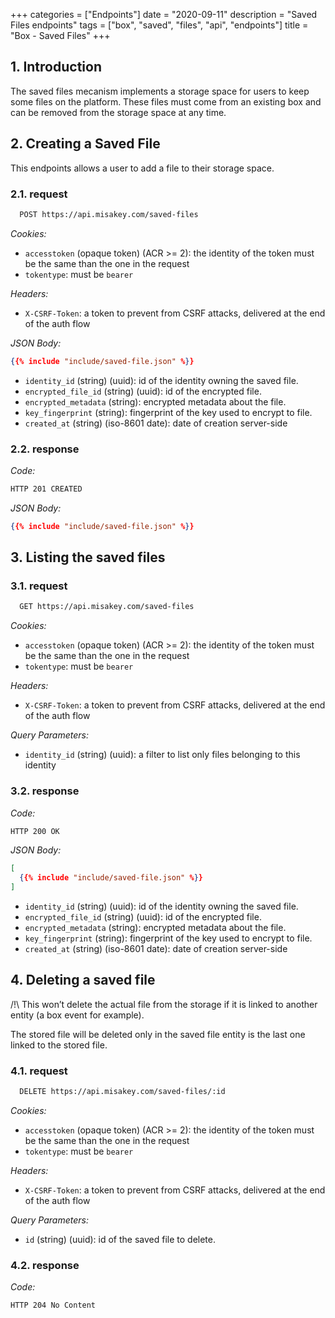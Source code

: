 +++
categories = ["Endpoints"]
date = "2020-09-11"
description = "Saved Files endpoints"
tags = ["box", "saved", "files", "api", "endpoints"]
title = "Box - Saved Files"
+++

## 1. Introduction

The saved files mecanism implements a storage space for users to keep some files on the platform.
These files must come from an existing box and can be removed from the storage space at any time.

## 2. Creating a Saved File

This endpoints allows a user to add a file to their storage space.

### 2.1. request

```bash
  POST https://api.misakey.com/saved-files
```

_Cookies:_
- `accesstoken` (opaque token) (ACR >= 2): the identity of the token must be the same than the one in the request
- `tokentype`: must be `bearer`

_Headers:_
- `X-CSRF-Token`: a token to prevent from CSRF attacks, delivered at the end of the auth flow

_JSON Body:_
```json
{{% include "include/saved-file.json" %}}
```

- `identity_id` (string) (uuid): id of the identity owning the saved file.
- `encrypted_file_id` (string) (uuid): id of the encrypted file.
- `encrypted_metadata` (string): encrypted metadata about the file.
- `key_fingerprint` (string): fingerprint of the key used to encrypt to file.
- `created_at` (string) (iso-8601 date): date of creation server-side

### 2.2. response

_Code:_
```bash
HTTP 201 CREATED
```

_JSON Body:_
```json
{{% include "include/saved-file.json" %}}
```

## 3. Listing the saved files

### 3.1. request

```bash
  GET https://api.misakey.com/saved-files
```

_Cookies:_
- `accesstoken` (opaque token) (ACR >= 2): the identity of the token must be the same than the one in the request
- `tokentype`: must be `bearer`

_Headers:_
- `X-CSRF-Token`: a token to prevent from CSRF attacks, delivered at the end of the auth flow

_Query Parameters:_
- `identity_id` (string) (uuid): a filter to list only files belonging to this identity

### 3.2. response

_Code:_
```bash
HTTP 200 OK
```

_JSON Body:_
```json
[
  {{% include "include/saved-file.json" %}}
]
```

- `identity_id` (string) (uuid): id of the identity owning the saved file.
- `encrypted_file_id` (string) (uuid): id of the encrypted file.
- `encrypted_metadata` (string): encrypted metadata about the file.
- `key_fingerprint` (string): fingerprint of the key used to encrypt to file.
- `created_at` (string) (iso-8601 date): date of creation server-side

## 4. Deleting a saved file

/!\ This won’t delete the actual file from the storage if it is linked to another entity (a box event for example).

The stored file will be deleted only in the saved file entity is the last one linked to the stored file.

### 4.1. request

```bash
  DELETE https://api.misakey.com/saved-files/:id
```

_Cookies:_
- `accesstoken` (opaque token) (ACR >= 2): the identity of the token must be the same than the one in the request
- `tokentype`: must be `bearer`

_Headers:_
- `X-CSRF-Token`: a token to prevent from CSRF attacks, delivered at the end of the auth flow

_Query Parameters:_
- `id` (string) (uuid): id of the saved file to delete.

### 4.2. response

_Code:_
```bash
HTTP 204 No Content
```
